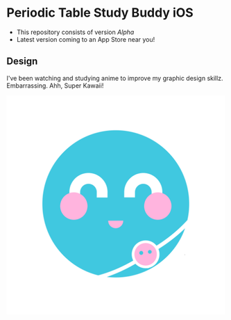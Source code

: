 # Periodic Table Study Buddy iOS

- This repository consists of version *Alpha*
- Latest version coming to an App Store near you!

## Design

I've been watching and studying anime to improve my graphic design skillz. Embarrassing. Ahh, Super Kawaii!

![Cute Atom](/PeriodicTableStudyBuddy/Assets.xcassets/hydrogen.imageset/hydrogen.png)
